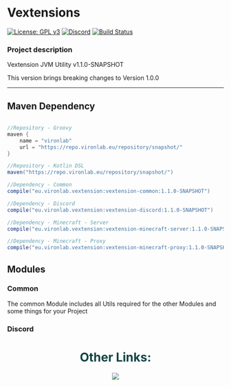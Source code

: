 # Vextensions

[![License: GPL v3](https://img.shields.io/badge/License-GPL%20v3-blue.svg)](LICENSE)
[![Discord](https://img.shields.io/discord/785956343407181824.svg)](https://discord.gg/wvcX92VyEH)
[![Build Status](https://ci.vironlab.eu/job/Vextension/badge/icon)](https://ci.vironlab.eu/job/Vextension/)

### Project description 

Vextension JVM Utility v1.1.0-SNAPSHOT

This version brings breaking changes to Version 1.0.0

---
## Maven Dependency

```gradle

//Repository - Groovy
maven {
    name = "vironlab"
    url = "https://repo.vironlab.eu/repository/snapshot/"
}

//Repository - Kotlin DSL
maven("https://repo.vironlab.eu/repository/snapshot/")

//Dependency - Common
compile("eu.vironlab.vextension:vextension-common:1.1.0-SNAPSHOT")

//Dependency - Discord
compile("eu.vironlab.vextension:vextension-discord:1.1.0-SNAPSHOT")

//Dependency - Minecraft - Server
compile("eu.vironlab.vextension:vextension-minecraft-server:1.1.0-SNAPSHOT")

//Dependency - Minecraft - Proxy
compile("eu.vironlab.vextension:vextension-minecraft-proxy:1.1.0-SNAPSHOT")
```

## Modules

### Common

The common Module includes all Utils required for the other Modules and some things for your Project

### Discord



<div align="center">
    <h1 style="color:#154444">Other Links:</h1>
    <a style="color:#00ff00" target="_blank" href="https://discord.gg/wvcX92VyEH"><img src="https://img.shields.io/discord/785956343407181824?label=vironlab.eu%20Discord&logo=Discord&logoColor=%23ffffff&style=flat-square"></img></a>
</div>
